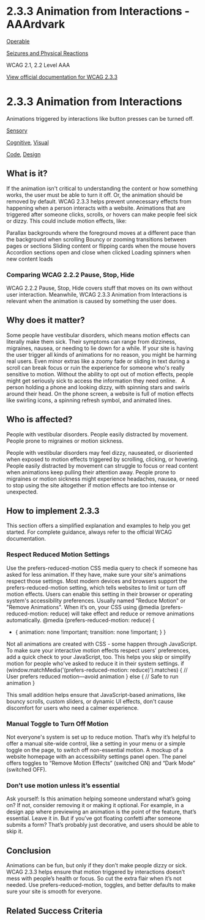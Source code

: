 # 2.3.3 Animation from Interactions - AAArdvark

[Operable](https://aaardvarkaccessibility.com/wcag-principle/operable/)

[Seizures and Physical Reactions](https://aaardvarkaccessibility.com/wcag-guideline/seizures-and-physical-reactions/)

WCAG 2.1, 2.2
Level AAA

[View official documentation for WCAG 2.3.3](https://www.w3.org/WAI/WCAG22/Understanding/animation-from-interactions.html)

# 2.3.3 Animation from Interactions

Animations triggered by interactions like button presses can be turned off.

[Sensory](https://aaardvarkaccessibility.com/wcag-theme/sensory/) 

 

[Cognitive](https://aaardvarkaccessibility.com/wcag-disability/cognitive/), [Visual](https://aaardvarkaccessibility.com/wcag-disability/visual/) 

 

[Code](https://aaardvarkaccessibility.com/wcag-responsibility/code/), [Design](https://aaardvarkaccessibility.com/wcag-responsibility/design/) 

## What is it?

If the animation isn't critical to understanding the content or how something works, the user must be able to turn it off. Or, the animation should be removed by default.
WCAG 2.3.3 helps prevent unnecessary effects from happening when a person interacts with a website. Animations that are triggered after someone clicks, scrolls, or hovers can make people feel sick or dizzy.
This could include motion effects, like:

Parallax backgrounds where the foreground moves at a different pace than the background when scrolling
Bouncy or zooming transitions between pages or sections
Sliding content or flipping cards when the mouse hovers
Accordion sections open and close when clicked
Loading spinners when new content loads

### Comparing WCAG 2.2.2 Pause, Stop, Hide

WCAG 2.2.2 Pause, Stop, Hide covers stuff that moves on its own without user interaction. Meanwhile, WCAG 2.3.3 Animation from Interactions is relevant when the animation is caused by something the user does.

## Why does it matter?

Some people have vestibular disorders, which means motion effects can literally make them sick. Their symptoms can range from dizziness, migraines, nausea, or needing to lie down for a while. If your site is having the user trigger all kinds of animations for no reason, you might be harming real users.
Even minor extras like a zoomy fade or sliding in text during a scroll can break focus or ruin the experience for someone who's really sensitive to motion. Without the ability to opt out of motion effects, people might get seriously sick to access the information they need online.
 
A person holding a phone and looking dizzy, with spinning stars and swirls around their head. On the phone screen, a website is full of motion effects like swirling icons, a spinning refresh symbol, and animated lines.

## Who is affected?

People with vestibular disorders. People easily distracted by movement. People prone to migraines or motion sickness.

People with vestibular disorders may feel dizzy, nauseated, or disoriented when exposed to motion effects triggered by scrolling, clicking, or hovering.
People easily distracted by movement can struggle to focus or read content when animations keep pulling their attention away.
People prone to migraines or motion sickness might experience headaches, nausea, or need to stop using the site altogether if motion effects are too intense or unexpected.

## How to implement 2.3.3

This section offers a simplified explanation and examples to help you get started. For complete guidance, always refer to the official WCAG documentation.

### Respect Reduced Motion Settings

Use the prefers-reduced-motion CSS media query to check if someone has asked for less animation. If they have, make sure your site's animations respect those settings.
Most modern devices and browsers support the prefers-reduced-motion setting, which tells websites to limit or turn off motion effects.
Users can enable this setting in their browser or operating system's accessibility preferences. Usually named "Reduce Motion" or "Remove Animations".
When it’s on, your CSS using @media (prefers-reduced-motion: reduce) will take effect and reduce or remove animations automatically.
@media (prefers-reduced-motion: reduce) {
* {
animation: none !important;
transition: none !important;
}
}

Not all animations are created with CSS - some happen through JavaScript. To make sure your interactive motion effects respect users' preferences, add a quick check to your JavaScript, too. This helps you skip or simplify motion for people who've asked to reduce it in their system settings.
if (window.matchMedia('(prefers-reduced-motion: reduce)').matches) {
// User prefers reduced motion—avoid animation
} else {
// Safe to run animation
}

This small addition helps ensure that JavaScript-based animations, like bouncy scrolls, custom sliders, or dynamic UI effects, don't cause discomfort for users who need a calmer experience.
### Manual Toggle to Turn Off Motion

Not everyone's system is set up to reduce motion. That’s why it’s helpful to offer a manual site-wide control, like a setting in your menu or a simple toggle on the page, to switch off non-essential motion.
A mockup of a website homepage with an accessibility settings panel open. The panel offers toggles to “Remove Motion Effects” (switched ON) and “Dark Mode” (switched OFF).
### Don’t use motion unless it’s essential

Ask yourself: Is this animation helping someone understand what’s going on? If not, consider removing it or making it optional.
For example, in a design app where previewing an animation is the point of the feature, that’s essential. Leave it in. But if you’ve got floating confetti after someone submits a form? That’s probably just decorative, and users should be able to skip it.

## Conclusion

Animations can be fun, but only if they don’t make people dizzy or sick. WCAG 2.3.3 helps ensure that motion triggered by interactions doesn’t mess with people’s health or focus. So cut the extra flair when it’s not needed. Use prefers-reduced-motion, toggles, and better defaults to make sure your site is smooth for everyone.

## Related Success Criteria

